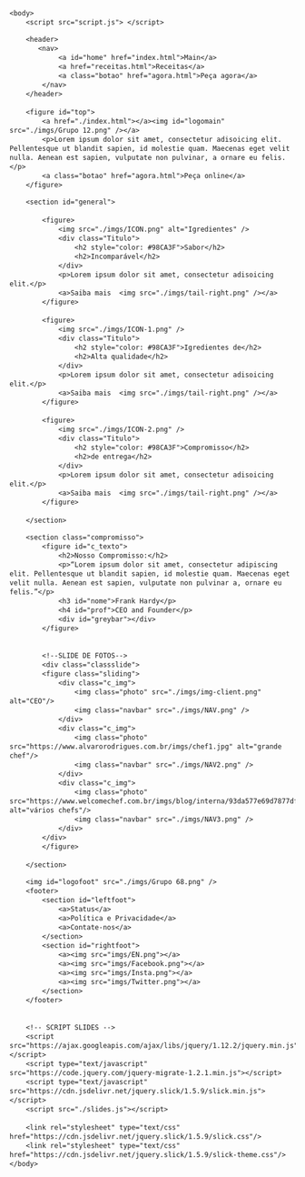 <!DOCTYPE>
<html>
    <head>
        <meta charset="utf-8" />
        <link rel="stylesheet" href="style.css" />
        <link rel="stylesheet" href="slides.css" />
        <link href="https://fonts.googleapis.com/css?family=Roboto" rel="stylesheet">
        <meta name="description" content="Pizzas delciciosas pra você e pra toda sua família">
  <meta name="keywords" content="Pizza, Delivery, Teresina">
        <title>PizzaPlatzi</title>
    </head>

    <body>
        <script src="script.js"> </script>
       

<!--CABEÇALHO-->      
        <header>
           <nav>
                <a id="home" href="index.html">Main</a>
                <a href="receitas.html">Receitas</a>
                <a class="botao" href="agora.html">Peça agora</a>
            </nav>
        </header>

        <figure id="top">
            <a href="./index.html"></a><img id="logomain" src="./imgs/Grupo 12.png" /></a>
            <p>Lorem ipsum dolor sit amet, consectetur adisoicing elit. Pellentesque ut blandit sapien, id molestie quam. Maecenas eget velit nulla. Aenean est sapien, vulputate non pulvinar, a ornare eu felis.</p>
            <a class="botao" href="agora.html">Peça online</a>
        </figure>

<!--AREA SELETORA-->
        <section id="general">
            
            <figure>
                <img src="./imgs/ICON.png" alt="Igredientes" />
                <div class="Titulo">
                    <h2 style="color: #98CA3F">Sabor</h2>
                    <h2>Incomparável</h2>
                </div>
                <p>Lorem ipsum dolor sit amet, consectetur adisoicing elit.</p>
                <a>Saiba mais  <img src="./imgs/tail-right.png" /></a>
            </figure>

            <figure>
                <img src="./imgs/ICON-1.png" />
                <div class="Titulo">
                    <h2 style="color: #98CA3F">Igredientes de</h2>
                    <h2>Alta qualidade</h2>
                </div>
                <p>Lorem ipsum dolor sit amet, consectetur adisoicing elit.</p>
                <a>Saiba mais  <img src="./imgs/tail-right.png" /></a>
            </figure>

            <figure>
                <img src="./imgs/ICON-2.png" />
                <div class="Titulo">
                    <h2 style="color: #98CA3F">Compromisso</h2>
                    <h2>de entrega</h2>
                </div>
                <p>Lorem ipsum dolor sit amet, consectetur adisoicing elit.</p>
                <a>Saiba mais  <img src="./imgs/tail-right.png" /></a>
            </figure>

        </section>

<!--COMPROMISSO-->
        <section class="compromisso">
            <figure id="c_texto">
                <h2>Nosso Compromisso:</h2>
                <p>“Lorem ipsum dolor sit amet, consectetur adipiscing elit. Pellentesque ut blandit sapien, id molestie quam. Maecenas eget velit nulla. Aenean est sapien, vulputate non pulvinar a, ornare eu felis.”</p>
                <h3 id="nome">Frank Hardy</p>
                <h4 id="prof">CEO and Founder</p>
                <div id="greybar"></div>
            </figure>
            
            
            <!--SLIDE DE FOTOS-->
            <div class="classslide">
            <figure class="sliding">
                <div class="c_img">
                    <img class="photo" src="./imgs/img-client.png" alt="CEO"/>
                    <img class="navbar" src="./imgs/NAV.png" />
                </div>
                <div class="c_img">
                    <img class="photo" src="https://www.alvarorodrigues.com.br/imgs/chef1.jpg" alt="grande chef"/>
                    <img class="navbar" src="./imgs/NAV2.png" />
                </div>
                <div class="c_img">
                    <img class="photo" src="https://www.welcomechef.com.br/imgs/blog/interna/93da577e69d7877df4e4121824e67b6b.jpg" alt="vários chefs"/>
                    <img class="navbar" src="./imgs/NAV3.png" />
                </div>
            </div> 
            </figure>
            
        </section>
<!--RODAPÉ-->


        <img id="logofoot" src="./imgs/Grupo 68.png" />
        <footer>
            <section id="leftfoot">
                <a>Status</a>
                <a>Política e Privacidade</a>
                <a>Contate-nos</a>
            </section>
            <section id="rightfoot">
                <a><img src="imgs/EN.png"></a>
                <a><img src="imgs/Facebook.png"></a>
                <a><img src="imgs/Insta.png"></a>
                <a><img src="imgs/Twitter.png"></a>
            </section>
        </footer>


        <!-- SCRIPT SLIDES -->
        <script src="https://ajax.googleapis.com/ajax/libs/jquery/1.12.2/jquery.min.js"></script>
        <script type="text/javascript" src="https://code.jquery.com/jquery-migrate-1.2.1.min.js"></script>
        <script type="text/javascript" src="https://cdn.jsdelivr.net/jquery.slick/1.5.9/slick.min.js"></script>
        <script src="./slides.js"></script>

        <link rel="stylesheet" type="text/css" href="https://cdn.jsdelivr.net/jquery.slick/1.5.9/slick.css"/>
        <link rel="stylesheet" type="text/css" href="https://cdn.jsdelivr.net/jquery.slick/1.5.9/slick-theme.css"/> 
    </body>

</html>

